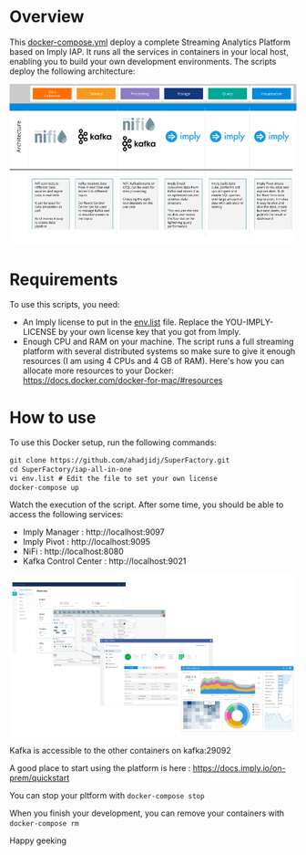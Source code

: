 # Overview

This [docker-compose.yml](docker-compose.yml) deploy a complete Streaming Analytics Platform based on Imply IAP. It runs all the services in containers in your local host, enabling you to build your own development environments. The scripts deploy the following architecture:

![image](../images/dataflow.png)

# Requirements

To use this scripts, you need:
* An Imply license to put in the [env.list](env.list) file. Replace the YOU-IMPLY-LICENSE by your own license key that you got from Imply.
* Enough CPU and RAM on your machine. The script runs a full streaming platform with several distributed systems so make sure to give it enough resources (I am using 4 CPUs and 4 GB of RAM). Here's how you can allocate more resources to your Docker: https://docs.docker.com/docker-for-mac/#resources

# How to use

To use this Docker setup, run the following commands:

```
git clone https://github.com/ahadjidj/SuperFactory.git
cd SuperFactory/iap-all-in-one
vi env.list # Edit the file to set your own license
docker-compose up
```
Watch the execution of the script. After some time, you should be able to access the following services:

* Imply Manager : http://localhost:9097
* Imply Pivot : http://localhost:9095
* NiFi : http://localhost:8080
* Kafka Control Center : http://localhost:9021

![image](../images/uis.png)

Kafka is accessible to the other containers on kafka:29092

A good place to start using the platform is here : https://docs.imply.io/on-prem/quickstart

You can stop your pltform with `docker-compose stop` 

When you finish your development, you can remove your containers with `docker-compose rm`

Happy geeking
